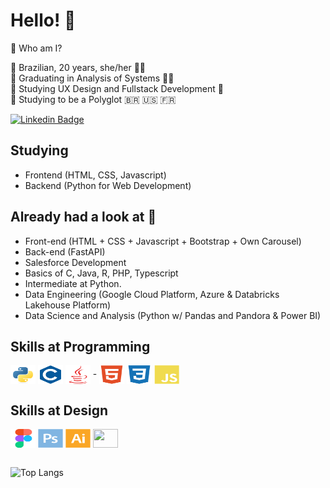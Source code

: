 
# Hello! 👋

🧐 Who am I?

 📌 Brazilian, 20 years, she/her 🏳️‍🌈 <br>
 📌 Graduating in Analysis of Systems 👩‍💻 <br>
 📌 Studying UX Design and Fullstack Development 🧰 <br>
 📌 Studying to be a Polyglot 🇧🇷 🇺🇸 🇫🇷 <br>
 
[![Linkedin Badge](https://img.shields.io/badge/-Sarah%20Soares-6633cc?style=flat-square&logo=Linkedin&logoColor=white&link=https://www.linkedin.com/in/sarah-soares-gs/)](https://www.linkedin.com/in/sarah-soares-gs/) 

## Studying
 - Frontend (HTML, CSS, Javascript)
 - Backend (Python for Web Development)



## Already had a look at 👀
- Front-end (HTML + CSS + Javascript + Bootstrap + Own Carousel)
- Back-end (FastAPI)
- Salesforce Development
- Basics of C, Java, R, PHP, Typescript
- Intermediate at Python.
- Data Engineering (Google Cloud Platform, Azure & Databricks Lakehouse Platform)
- Data Science and Analysis (Python w/ Pandas and Pandora & Power BI)

## Skills at Programming
 <img align="center" height="30" width="40" src="https://raw.githubusercontent.com/devicons/devicon/master/icons/python/python-original.svg"> <img align="center" height="30" width="40" src="https://raw.githubusercontent.com/devicons/devicon/master/icons/c/c-plain.svg" />  <img align="center" height="30" width="40" src="https://raw.githubusercontent.com/devicons/devicon/master/icons/java/java-plain.svg" /> - <img align="center" height="30" width="40" src="https://raw.githubusercontent.com/devicons/devicon/master/icons/html5/html5-plain.svg" />  <img align="center" height="30" width="40" src="https://raw.githubusercontent.com/devicons/devicon/master/icons/css3/css3-plain.svg" /> <img align="center" height="30" width="40" src="https://raw.githubusercontent.com/devicons/devicon/master/icons/javascript/javascript-plain.svg" />

          
 
## Skills at Design
<img align="center" height="30" width="40" src="https://raw.githubusercontent.com/devicons/devicon/master/icons/figma/figma-original.svg" /> <img align="center" height="30" width="40" src="https://raw.githubusercontent.com/devicons/devicon/master/icons/photoshop/photoshop-plain.svg" /> <img align="center" height="30" width="40" src="https://raw.githubusercontent.com/devicons/devicon/master/icons/illustrator/illustrator-plain.svg" /> <img align="center" height="30" width="40" src="https://cdn.jsdelivr.net/gh/devicons/devicon/icons/xd/xd-plain.svg" />


<br> ![Top Langs](https://github-readme-stats.vercel.app/api/top-langs/?username=sarahsoaressilva&layout=compact) 

